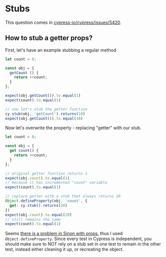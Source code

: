 # Stubs

This question comes in [cypress-io/cypress/issues/5420](https://github.com/cypress-io/cypress/issues/5420).

## How to stub a getter props?

First, let's have an example stubbing a regular method

<!-- fiddle Stub method -->
```js
let count = 0;

const obj = {
  getCount () {
    return ++count;
  }
};

expect(obj.getCount()).to.equal(1)
expect(count).to.equal(1)

// now let's stub the getter function
cy.stub(obj, 'getCount').returns(10)
expect(obj.getCount()).to.equal(10)
```
<!-- fiddle-end -->

Now let's overwrite the property - replacing "getter" with our stub.

<!-- fiddle Stub getter -->
```js
let count = 0;

const obj = {
  get count() {
    return ++count;
  }
};

// original getter function returns 1
expect(obj.count).to.equal(1)
// because it has incremented "count" variable
expect(count).to.equal(1)

// replace getter with a stub that always returns 20
Object.defineProperty(obj, 'count', {
  get: cy.stub().returns(20)
})
expect(obj.count).to.equal(20)
// still remains the same
expect(count).to.equal(1)
```
<!-- fiddle-end -->

Seems [there is a problem in Sinon with props](https://github.com/sinonjs/sinon/issues/1018), thus I used `Object.defineProperty`. Since every test in Cypress is independent, you should make sure to NOT rely on a stub set in one test to remain in the other test, instead either cleaning it up, or recreating the object.
